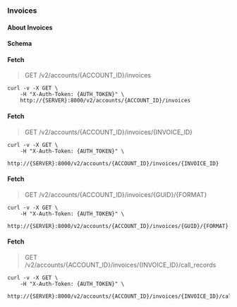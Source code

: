 ### Invoices

#### About Invoices

#### Schema



#### Fetch

> GET /v2/accounts/{ACCOUNT_ID}/invoices

```shell
curl -v -X GET \
    -H "X-Auth-Token: {AUTH_TOKEN}" \
    http://{SERVER}:8000/v2/accounts/{ACCOUNT_ID}/invoices
```

#### Fetch

> GET /v2/accounts/{ACCOUNT_ID}/invoices/{INVOICE_ID}

```shell
curl -v -X GET \
    -H "X-Auth-Token: {AUTH_TOKEN}" \
    http://{SERVER}:8000/v2/accounts/{ACCOUNT_ID}/invoices/{INVOICE_ID}
```

#### Fetch

> GET /v2/accounts/{ACCOUNT_ID}/invoices/{GUID}/{FORMAT}

```shell
curl -v -X GET \
    -H "X-Auth-Token: {AUTH_TOKEN}" \
    http://{SERVER}:8000/v2/accounts/{ACCOUNT_ID}/invoices/{GUID}/{FORMAT}
```

#### Fetch

> GET /v2/accounts/{ACCOUNT_ID}/invoices/{INVOICE_ID}/call_records

```shell
curl -v -X GET \
    -H "X-Auth-Token: {AUTH_TOKEN}" \
    http://{SERVER}:8000/v2/accounts/{ACCOUNT_ID}/invoices/{INVOICE_ID}/call_records
```

